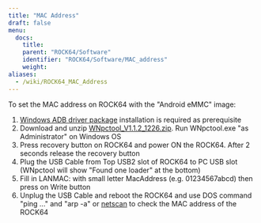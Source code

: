 ```yaml
---
title: "MAC Address"
draft: false
menu:
  docs:
    title:
    parent: "ROCK64/Software"
    identifier: "ROCK64/Software/MAC_address"
    weight:
aliases:
  - /wiki/ROCK64_MAC_Address
---
```


To set the MAC address on ROCK64 with the "Android eMMC" image:

1. [Windows ADB driver package](https://files.pine64.org/doc/rock64/tools/DriverAssitant_v4.5.zip) installation is required as prerequisite
2. Download and unzip [WNpctool_V1.1.2_1226.zip](https://files.pine64.org/doc/rock64/tools/WNpctool_V1.1.2_1226.zip). Run WNpctool.exe "as Administrator" on Windows OS
3. Press recovery button on ROCK64 and power ON the ROCK64. After 2 seconds release the recovery button
4. Plug the USB Cable from Top USB2 slot of ROCK64 to PC USB slot (WNpctool will show "Found one loader" at the bottom)
5. Fill in LANMAC: with small letter MacAddress (e.g. 01234567abcd) then press on Write button
6. Unplug the USB Cable and reboot the ROCK64 and use DOS command "ping ..." and "arp -a" or [netscan](https://www.softperfect.com/products/networkscanner/) to check the MAC address of the ROCK64
